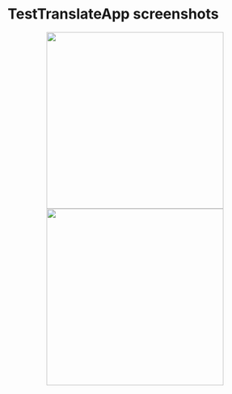 # TestTranslateApp screenshots

<p align="center">
<img src="https://user-images.githubusercontent.com/26773825/40328960-bb5bd79c-5d50-11e8-809a-470391b90352.png" width="350"/>
<img src="https://user-images.githubusercontent.com/26773825/40329008-daeb9e1c-5d50-11e8-922c-3cf8ce62697a.png" width="350"/>
</p>
